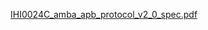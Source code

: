 [IHI0024C_amba_apb_protocol_v2_0_spec.pdf](https://github.com/user-attachments/files/19833784/IHI0024C_amba_apb_protocol_v2_0_spec.pdf)
